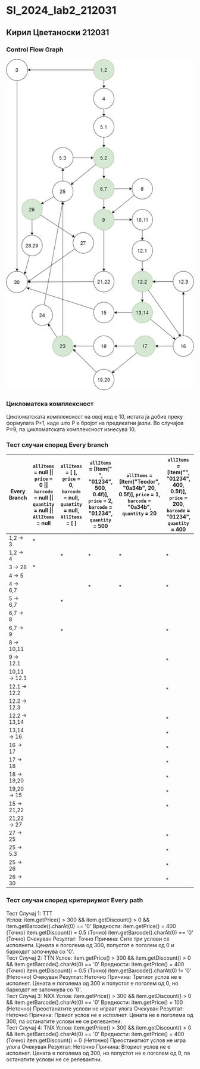 # SI_2024_lab2_212031
## Кирил Цветаноски 212031  
### Control Flow Graph
![ControlFlow Diagram](https://github.com/KirilCvetanoski/SI_2024_lab2_212031/blob/master/ControlFlowGraph.jpg?raw=true)
### Цикломатска комплексност
Цикломатската комплексност на овој код е 10, истата ја добив преку формулата P+1, каде што P е бројот на предикатни јазли. Во случајoв P=9, па цикломатската комплексност изнесува 10.
### Тест случаи според Every branch
| Every Branch            | `allItems` = null \|\| `price` = 0 \|\| `barcode` = null \|\| `quantity` = null \|\| `AllItems` = null | `allItems` = [ ], `price` = 0, `barcode` = null, `quantity` = null, `AllItems` = [ ] | `allItems` = [Item(" ", "01234", 500, 0.4f)], `price` = 2, `barcode` = "01234", `quantity` = 500 | `allItems` = [Item("Teodor", "0a34b", 20, 0.5f)], `price` = 1, `barcode` = "0a34b", `quantity` = 20 | `allItems` = [Item("", "01234", 400, 0.5f)], `price` = 200, `barcode` = "01234", `quantity` = 400 |
|-------------------------|-------------------------------------------------------------------------------------------------------|------------------------------------------------------------------------------------------------|-------------------------------------------------------------------------------------------------|-------------------------------------------------------------------------------------------------|-------------------------------------------------------------------------------------------------|
| 1,2 → 3                 | *                                                                                                     |                                                                                                |                                                                                                 |                                                                                                 |                                                                                                 |
| 1,2 → 4                 |                                                                                                       | *                                                                                              | *                                                                                               | *                                                                                               | *                                                                                               |
| 3 → 28                  | *                                                                                                     |                                                                                                |                                                                                                 |                                                                                                 |                                                                                                 |
| 4 → 5                   |                                                                                                       |                                                                                              |                                                                                                 |                                                                                                 |                                                                                                 |
| 4 → 6,7                 |                                                                                                       |                                                                                              | *                                                                                               | *                                                                                               | *                                                                                               |
| 5 → 6,7                 |                                                                                                       | *                                                                                              |                                                                                                 |                                                                                                 |                                                                                                 |
| 6,7 → 8                 |                                                                                                       |                                                                                                |                                                                                                 |                                                                                                 |                                                                                                 |
| 6,7 → 9                 |                                                                                                       | *                                                                                              |                                                                                                 |                                                                                                 | *                                                                                               |
| 8 → 10,11               |                                                                                                       |                                                                                                |                                                                                                 |                                                                                                 |                                                                                                 |
| 9 → 12.1                |                                                                                                       |                                                                                                |                                                                                                 |                                                                                                 | *                                                                                               |
| 10,11 → 12.1            |                                                                                                       |                                                                                                |                                                                                                 |                                                                                                 |                                                                                                 |
| 12.1 → 12.2             |                                                                                                       |                                                                                                |                                                                                                 |                                                                                                 | *                                                                                               |
| 12.2 → 12.3             |                                                                                                       |                                                                                                |                                                                                                 |                                                                                                 |                                                                                                 |
| 12.2 → 13,14            |                                                                                                       |                                                                                                |                                                                                                 |                                                                                                 | *                                                                                               |
| 13,14 → 16              |                                                                                                       |                                                                                                |                                                                                                 |                                                                                                 | *                                                                                               |
| 16 → 17                 |                                                                                                       |                                                                                                |                                                                                                 |                                                                                                 | *                                                                                               |
| 17 → 18                 |                                                                                                       |                                                                                                |                                                                                                 |                                                                                                 | *                                                                                               |
| 18 → 19,20              |                                                                                                       |                                                                                                |                                                                                                 |                                                                                                 | *                                                                                               |
| 19,20 → 15              |                                                                                                       |                                                                                                |                                                                                                 |                                                                                                 | *                                                                                               |
| 15 → 21,22              |                                                                                                       |                                                                                                |                                                                                                 |                                                                                                 | *                                                                                               |
| 21,22 → 27              |                                                                                                       |                                                                                                |                                                                                                 |                                                                                                 |                                                                                                 |
| 27 → 25                 |                                                                                                       |                                                                                                |                                                                                                 |                                                                                                 | *                                                                                               |
| 25 → 5.3                |                                                                                                       |                                                                                                |                                                                                                 |                                                                                                 | *                                                                                               |
| 25 → 26                 |                                                                                                       |                                                                                                |                                                                                                 |                                                                                                 | *                                                                                               |
| 26 → 30                 |                                                                                                       |                                                                                                |                                                                                                 |                                                                                                 | *                                                                                               |.    
### Тест случаи според критериумот Every path
Тест Случај 1: TTT <br>
Услов: item.getPrice() > 300 && item.getDiscount() > 0 && item.getBarcode().charAt(0) == '0'
Вредности:
item.getPrice() = 400 (Точно)
item.getDiscount() = 0.5 (Точно)
item.getBarcode().charAt(0) == '0' (Точно)
Очекуван Резултат: Точно
Причина: Сите три услови се исполнети. Цената е поголема од 300, попустот е поголем од 0 и баркодот започнува со '0'. <br>
Тест Случај 2: TTN 
Услов: item.getPrice() > 300 && item.getDiscount() > 0 && item.getBarcode().charAt(0) == '0'
Вредности:
item.getPrice() = 400 (Точно)
item.getDiscount() = 0.5 (Точно)
item.getBarcode().charAt(0) != '0' (Неточно)
Очекуван Резултат: Неточно
Причина: Третиот услов не е исполнет. Цената е поголема од 300 и попустот е поголем од 0, но баркодот не започнува со '0'. <br>
Тест Случај 3: NXX
Услов: item.getPrice() > 300 && item.getDiscount() > 0 && item.getBarcode().charAt(0) == '0'
Вредности:
item.getPrice() = 100 (Неточно)
Преостанатите услови не играат улога
Очекуван Резултат: Неточно
Причина: Првиот услов не е исполнет. Цената не е поголема од 300, па останатите услови не се релевантни. <br>
Тест Случај 4: TNX 
Услов: item.getPrice() > 300 && item.getDiscount() > 0 && item.getBarcode().charAt(0) == '0'
Вредности:
item.getPrice() = 400 (Точно)
item.getDiscount() = 0 (Неточно)
Преостанатиот услов не игра улога
Очекуван Резултат: Неточно
Причина: Вториот услов не е исполнет. Цената е поголема од 300, но попустот не е поголем од 0, па останатите услови не се релевантни.
